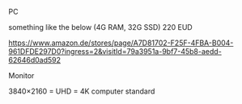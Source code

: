 PC

something like the below (4G RAM, 32G SSD) 220 EUD

https://www.amazon.de/stores/page/A7D81702-F25F-4FBA-B004-961DFDE297D0?ingress=2&visitId=79a3951a-9bf7-45b8-aedd-62646d0ad592

Monitor

3840×2160 = UHD = 4K computer standard
